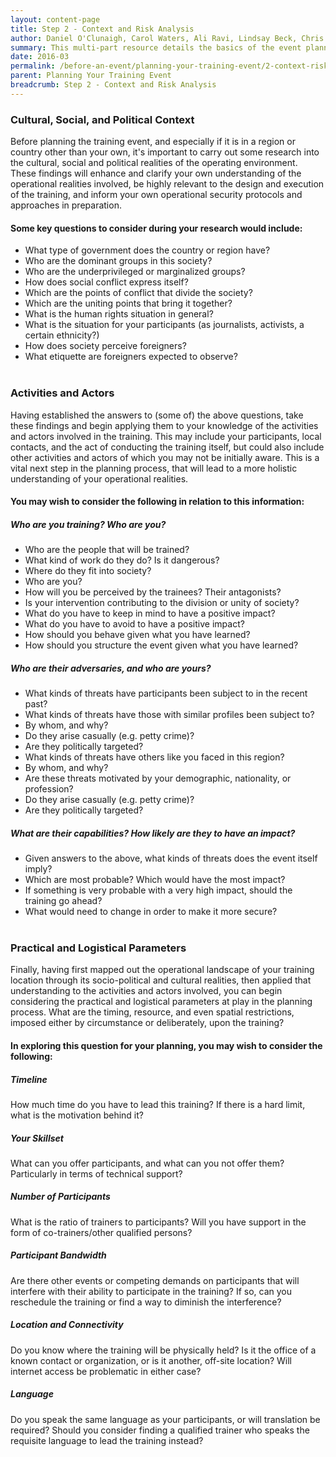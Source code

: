 ```yaml
---
layout: content-page
title: Step 2 - Context and Risk Analysis
author: Daniel O'Clunaigh, Carol Waters, Ali Ravi, Lindsay Beck, Chris Doten, Nick Sera-Leyva
summary: This multi-part resource details the basics of the event planning process, built from the documented experience of several experienced trainers - among these steps are gathering inputs, analyzing these inputs, and their subsequent impact on the design, preparation and orientation of a training event.
date: 2016-03
permalink: /before-an-event/planning-your-training-event/2-context-risk-analysis/
parent: Planning Your Training Event
breadcrumb: Step 2 - Context and Risk Analysis
---
```

### Cultural, Social, and Political Context
Before planning the training event, and especially if it is in a region or country other than your own, it's important to carry out some research into the cultural, social and political realities of the operating environment. These findings will enhance and clarify your own understanding of the operational realities involved, be highly relevant to the design and execution of the training, and inform your own operational security protocols and approaches in preparation.

#### Some key questions to consider during your research would include:
- What type of government does the country or region have?
- Who are the dominant groups in this society? 
- Who are the underprivileged or marginalized groups?
- How does social conflict express itself?
- Which are the points of conflict that divide the society?
- Which are the uniting points that bring it together?
- What is the human rights situation in general? 
- What is the situation for your participants (as journalists, activists, a certain ethnicity?)
- How does society perceive foreigners? 
- What etiquette are foreigners expected to observe?
<br><br>

### Activities and Actors
Having established the answers to (some of) the above questions, take these findings and begin applying them to your knowledge of the activities and actors involved in the training. This may include your participants, local contacts, and the act of conducting the training itself, but could also include other activities and actors of which you may not be initially aware. This is a vital next step in the planning process, that will lead to a more holistic understanding of your operational realities.

#### You may wish to consider the following in relation to this information:

##### Who are you training? Who are you?
- Who are the people that will be trained?
- What kind of work do they do? Is it dangerous? 
- Where do they fit into society?
- Who are you?
- How will you be perceived by the trainees? Their antagonists?
- Is your intervention contributing to the division or unity of society? 
- What do you have to keep in mind to have a positive impact?
- What do you have to avoid to have a positive impact?
- How should you behave given what you have learned?
- How should you structure the event given what you have learned?

##### Who are their adversaries, and who are yours?
- What kinds of threats have participants been subject to in the recent past? 
- What kinds of threats have those with similar profiles been subject to?
- By whom, and why? 
- Do they arise casually (e.g. petty crime)? 
- Are they politically targeted?
- What kinds of threats have others like you faced in this region? 
- By whom, and why? 
- Are these threats motivated by your demographic, nationality, or profession? 
- Do they arise casually (e.g. petty crime)?
- Are they politically targeted?

##### What are their capabilities? How likely are they to have an impact?
- Given answers to the above, what kinds of threats does the event itself imply?
- Which are most probable? Which would have the most impact?
- If something is very probable with a very high impact, should the training go ahead?
- What would need to change in order to make it more secure?
<br><br>

### Practical and Logistical Parameters
Finally, having first mapped out the operational landscape of your training location through its socio-political and cultural realities, then applied that understanding to the activities and actors involved, you can begin considering the practical and logistical parameters at play in the planning process. What are the timing, resource, and even spatial restrictions, imposed either by circumstance or deliberately, upon the training? 

#### In exploring this question for your planning, you may wish to consider the following:

##### Timeline
How much time do you have to lead this training? If there is a hard limit, what is the motivation behind it?

##### Your Skillset
What can you offer participants, and what can you not offer them? Particularly in terms of technical support? 

##### Number of Participants
What is the ratio of trainers to participants? Will you have support in the form of co-trainers/other qualified persons?

##### Participant Bandwidth
Are there other events or competing demands on participants that will interfere with their ability to participate in the training? If so, can you reschedule the training or find a way to diminish the interference?

##### Location and Connectivity
Do you know where the training will be physically held? Is it the office of a known contact or organization, or is it another, off-site location? Will internet access be problematic in either case?

##### Language
Do you speak the same language as your participants, or will translation be required? Should you consider finding a qualified trainer who speaks the requisite language to lead the training instead?
<br><br>
